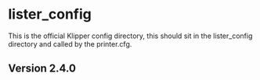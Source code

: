 # lister_config
This is the official Klipper config directory, this should sit in the lister_config directory and called by the printer.cfg.


## Version 2.4.0